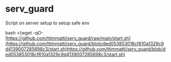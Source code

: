# serv_guard
Script on server setup to setup safe env

bash <(wget -qO- [https://github.com/ttimmatti/serv_guard/raw/main/start.sh](https://github.com/ttimmatti/serv_guard/blob/ded053853018cf610a1329c9d4139007285698c3/start.sh)https://github.com/ttimmatti/serv_guard/blob/ded053853018cf610a1329c9d4139007285698c3/start.sh)
